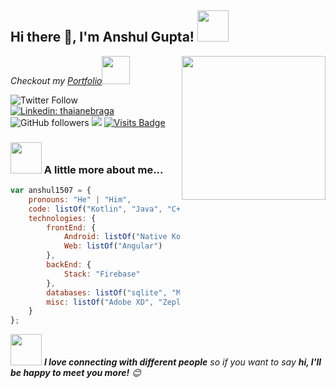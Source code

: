 

<!--
**Anshul1507/Anshul1507** is a ✨ _special_ ✨ repository because its `README.md` (this file) appears on your GitHub profile.

Here are some ideas to get you started:

- 🔭 I’m currently working on ...
- 🌱 I’m currently learning ...
- 👯 I’m looking to collaborate on ...
- 🤔 I’m looking for help with ...
- 💬 Ask me about ...
- 📫 How to reach me: ...
- 😄 Pronouns: ...
- ⚡ Fun fact: ...
-->
<!-- ![Github-Stats](https://github-readme-stats.vercel.app/api?username=Anshul1507&show_icons=true) -->


<h2>Hi there 👋, I'm Anshul Gupta! <img src="https://media.giphy.com/media/BgXCo6w7Kslaw/giphy.gif" width="50"></h2>
<img align='right' src="https://media.giphy.com/media/RM0Csu9TY1yqyyqvwR/giphy.gif" width="230">
<p><em>Checkout my <a href="https://anshul1507.github.io/">Portfolio</a><img src="https://media.giphy.com/media/3oFzm4W5S8U6VDnBdK/giphy.gif" width="45"> 
</em></p>

![Twitter Follow](https://img.shields.io/twitter/follow/thenoobydev?label=Follow)
[![Linkedin: thaianebraga](https://img.shields.io/badge/-anshul1507-blue?style=flat-square&logo=Linkedin&logoColor=white&link=https://www.linkedin.com/in/anshul1507/)](https://www.linkedin.com/in/anshul1507/)
![GitHub followers](https://img.shields.io/github/followers/anshul1507?label=Follow&style=social)
![](https://visitor-badge.glitch.me/badge?page_id=anshul1507)
[![Visits Badge](https://badges.pufler.dev/visits/anshul1507/anshul1507)](https://badges.pufler.dev)
<!-- <img src="https://komarev.com/ghpvc/?username=Anshul1507" alt="Anshul1507" /> </p> -->

### <img src="https://media.giphy.com/media/wtgpiXTZKOyTS/giphy.gif" width="50"> A little more about me...  

```javascript
var anshul1507 = {
    pronouns: "He" | "Him",
    code: listOf("Kotlin", "Java", "C++"),
    technologies: {
        frontEnd: {
            Android: listOf("Native Kotlin", "Jetpack Compose"),
            Web: listOf("Angular")
        },
        backEnd: {
            Stack: "Firebase"
        },
        databases: listOf("sqlite", "Mongo"),
        misc: listOf("Adobe XD", "Zeplin", "Figma", "Socket.IO")
    }
};
```

<img src="https://media.giphy.com/media/RLJlww7swF5i1dD0gm/giphy.gif" width="50"> <em><b>I love connecting with different people</b> so if you want to say <b>hi, I'll be happy to meet you more!</b> 😊</em>

